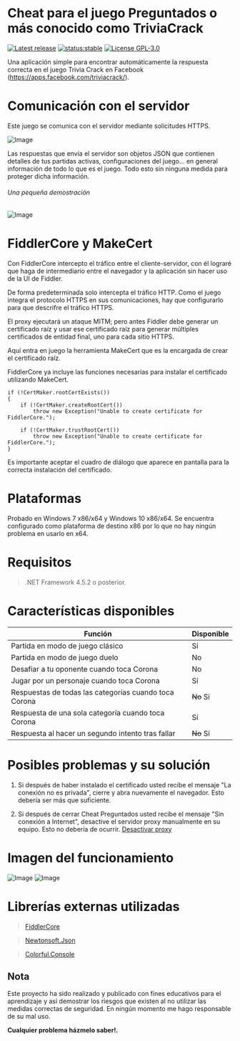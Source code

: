 # Cheat para el juego Preguntados o más conocido como TriviaCrack

[![Latest release](https://img.shields.io/github/release/JAX20/Cheat-TriviaCrack.svg)](https://github.com/JAX20/Cheat-TriviaCrack/releases)
[![status:stable](https://img.shields.io/badge/status-stable-brightgreen.svg)](https://github.com/JAX20/Cheat-TriviaCrack/releases)
[![License GPL-3.0](https://img.shields.io/badge/license-GPL--3.0-brightgreen.svg)](https://github.com/JAX20/Cheat-TriviaCrack/blob/master/LICENSE)

Una aplicación simple para encontrar automáticamente la respuesta correcta en el juego Trivia Crack en Facebook (https://apps.facebook.com/triviacrack/).

# Comunicación con el servidor
Este juego se comunica con el servidor mediante solicitudes HTTPS.

![Image](https://image.ibb.co/b4xUa9/capture_Api_Preguntados_1.png)

Las respuestas que envía el servidor son objetos JSON que contienen detalles de tus partidas activas, configuraciones del juego... en general información de todo lo que es el juego. Todo esto sin ninguna medida para proteger dicha información.

###### Una pequeña demostración 
![Image](https://image.ibb.co/haUHCp/capture_Api_Preguntados_2.png)

# FiddlerCore y MakeCert
Con FiddlerCore intercepto el tráfico entre el cliente-servidor, con él lograré que haga de intermediario entre el navegador y la aplicación sin hacer uso de la UI de Fiddler.

De forma predeterminada solo intercepta el tráfico HTTP. Como el juego integra el protocolo HTTPS en sus comunicaciones, hay que configurarlo para que descrifre el tráfico HTTPS. 

El proxy ejecutará un ataque MITM; pero antes Fiddler debe generar un certificado raíz y usar ese certificado raíz para generar múltiples certificados de entidad final, uno para cada sitio HTTPS.

Aquí entra en juego la herramienta MakeCert que es la encargada de crear el certificado raíz.

FiddlerCore ya incluye las funciones necesarias para instalar el certificado utilizando MakeCert.

	if (!CertMaker.rootCertExists())
	{
		if (!CertMaker.createRootCert())
			throw new Exception("Unable to create certificate for FiddlerCore.");

		if (!CertMaker.trustRootCert())
			throw new Exception("Unable to create certificate for FiddlerCore.");
	}
Es importante aceptar el cuadro de diálogo que aparece en pantalla para la correcta instalación del certificado.

# Plataformas
Probado en Windows 7 x86/x64 y Windows 10 x86/x64.
Se encuentra configurado como plataforma de destino x86 por lo que no hay ningún problema en usarlo en x64.

# Requisitos
> .NET Framework 4.5.2 o posterior.

# Características disponibles

Función | Disponible
------------ | -------------
Partida en modo de juego clásico | Sí
Partida en modo de juego duelo | No
Desafiar a tu oponente cuando toca Corona | No
Jugar por un personaje cuando toca Corona | Sí
Respuestas de todas las categorías cuando toca Corona | ~~No~~ Sí
Respuesta de una sola categoría cuando toca Corona | Sí
Respuesta al hacer un segundo intento tras fallar | ~~No~~ Sí

# Posibles problemas y su solución
1. Si después de haber instalado el certificado usted recibe el mensaje "La conexión no es privada", cierre y abra nuevamente el navegador. Esto debería ser más que suficiente.

2. Si después de cerrar Cheat Preguntados usted recibe el mensaje "Sin conexión a Internet", desactive el servidor proxy manualmente en su equipo. Esto no debería de ocurrir. [Desactivar proxy](https://www.google.es/search?q=disable+proxy+settings)

# Imagen del funcionamiento
![Image](https://image.ibb.co/eMtnPe/Trivia_Crack_Crown.png)
![Image](https://image.ibb.co/m3tAcz/Trivia_Crack_Crown_And_Second_Chance_Question.png)

# Librerías externas utilizadas
> [FiddlerCore](https://www.telerik.com/fiddler/fiddlercore)

> [Newtonsoft.Json](https://www.nuget.org/packages/Newtonsoft.Json/)

> [Colorful.Console](https://github.com/tomakita/Colorful.Console)

## Nota
Este proyecto ha sido realizado y publicado con fines educativos para el aprendizaje y así demostrar los riesgos que existen al no utilizar las medidas correctas de seguridad. En ningún momento me hago responsable de su mal uso.

**Cualquier problema házmelo saber!.**
